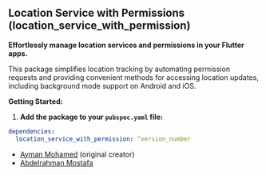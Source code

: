## Location Service with Permissions (location_service_with_permission)

**Effortlessly manage location services and permissions in your Flutter apps.**

This package simplifies location tracking by automating permission requests and providing convenient methods for accessing location updates, including background mode support on Android and iOS.

**Getting Started:**

1. **Add the package to your `pubspec.yaml` file:**

```yaml
dependencies:
  location_service_with_permission: ^version_number
```

- [Ayman Mohamed] (original creator)
- [Abdelrahman Mostafa]

[Ayman Mohamed]: https://github.com/AymanMohamed2
[Abdelrahman Mostafa]: https://github.com/Abd0-M0stafa
